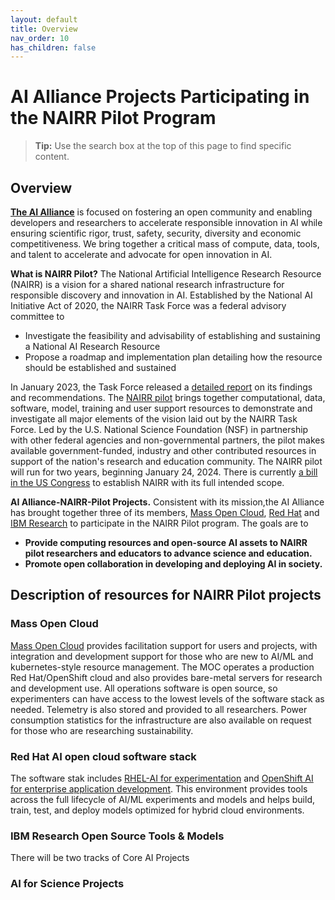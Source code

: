 ```yaml
---
layout: default
title: Overview
nav_order: 10
has_children: false
---
```


# AI Alliance Projects Participating in the NAIRR Pilot Program 

> **Tip:** Use the search box at the top of this page to find specific content.


## Overview 

[**The AI Alliance**](https://thealliance.ai/) is focused on fostering an open community and enabling developers and researchers to accelerate responsible innovation in AI while ensuring scientific rigor, trust, safety, security, diversity and economic competitiveness. We bring together a critical mass of compute, data, tools, and talent to accelerate and advocate for open innovation in AI.

**What is NAIRR Pilot?** The National Artificial Intelligence Research Resource (NAIRR) is a vision for a shared national research infrastructure for responsible discovery and innovation in AI. Established by the National AI Initiative Act of 2020, the NAIRR Task Force was a federal advisory committee to 
* Investigate the feasibility and advisability of establishing and sustaining a National AI Research Resource 
* Propose a roadmap and implementation plan detailing how the resource should be established and sustained

In January 2023, the Task Force released a [detailed report](https://nsf-gov-resources.nsf.gov/files/NAIRR-TF-Presentations-01132023.pdf) on its findings and recommendations. The [NAIRR pilot](https://nairrpilot.org/) brings together computational, data, software, model, training and user support resources to demonstrate and investigate all major elements of the vision laid out by the NAIRR Task Force. Led by the U.S. National Science Foundation (NSF) in partnership with other federal agencies and non-governmental partners, the pilot makes available government-funded, industry and other contributed resources in support of the nation's research and education community. The NAIRR pilot will run for two years, beginning January 24, 2024.  There is currently [a bill in the US Congress](https://www.congress.gov/119/bills/hr2385/BILLS-119hr2385ih.pdf) to establish NAIRR with its full intended scope.


**AI Alliance-NAIRR-Pilot Projects.**  Consistent with its mission,the AI Alliance has brought together three of its members, [Mass Open Cloud]( https://massopen.cloud/), [Red Hat](https://www.redhat.com) and [IBM Research](https://research.ibm.com/) to participate in the NAIRR Pilot program.  The goals are to  
* **Provide computing resources and open-source AI assets to NAIRR pilot researchers and educators to advance science and education.**
* **Promote open collaboration in developing and deploying AI in society.** 

## Description of resources for NAIRR Pilot projects

### Mass Open Cloud
[Mass Open Cloud]( https://massopen.cloud/)  provides facilitation support for users and projects, with integration and development support for those who are new to AI/ML and kubernetes-style resource management.  The MOC operates a production Red Hat/OpenShift cloud and also provides bare-metal servers for research and development use. All operations software is open source, so experimenters can have access to the lowest levels of the software stack as needed.  Telemetry is also stored and provided to all researchers. Power consumption statistics for the infrastructure are also available on request for those who are researching sustainability.

### Red Hat AI open cloud software stack  
The software stak includes [RHEL-AI for experimentation](https://developers.redhat.com/learn/rhel-ai-try-llms-easy-way) and [OpenShift AI for enterprise application development](https://www.redhat.com/en/products/ai/openshift-ai). This environment provides tools across the full lifecycle of AI/ML experiments and models and helps build, train, test, and deploy models optimized for hybrid cloud environments.  

### IBM Research Open Source Tools & Models
There will be two tracks of 
Core AI Projects 




### AI for Science Projects  




